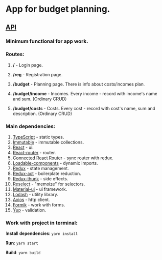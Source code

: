 # App for budget planning.

## [API](https://github.com/RenatRysaev/save-money-api)

### Minimum functional for app work.

### Routes:

1. **/** - Login page.

2. **/reg** - Registration page.

3. **/budget** - Planning page. There is info about costs/incomes plan.

4. **/budget/income** - Incomes. Every income - record with income's name and sum. (Ordinary CRUD)

5. **/budget/costs** - Costs. Every cost - record with cost's name, sum and description. (Ordinary CRUD)

### Main dependencies:

1. [TypeScript](https://www.typescriptlang.org/) - static types.
2. [Immutable](https://facebook.github.io/immutable-js/docs/#/) - immutable collections.
3. [React](https://reactjs.org/docs/getting-started.html) - ui.
4. [React-router](https://reacttraining.com/react-router/web/guides/quick-start) - router.
5. [Connected React Router](https://github.com/supasate/connected-react-router) - sync router with redux.
6. [Loadable-components](https://github.com/smooth-code/loadable-components) - dynamic imports.
7. [Redux](https://redux.js.org/api/api-reference) - state management.
8. [Redux-act](https://github.com/pauldijou/redux-act) - boilerplate reduction.
9. [Redux-thunk](https://github.com/reduxjs/redux-thunk) - side effects.
10. [Reselect](https://github.com/reduxjs/reselect) - "memoize" for selectors.
11. [Material-ui](https://material-ui.com/) - ui framework.
12. [Lodash](https://lodash.com/) - utility library.
13. [Axios](https://github.com/axios/axios) - http client.
14. [Formik](https://github.com/jaredpalmer/formik) - work with forms.
15. [Yup](https://github.com/jquense/yup) - validation.

### Work with project in terminal:

**Install dependencies**: `yarn install`

**Run**: `yarn start`

**Build**: `yarn build`
